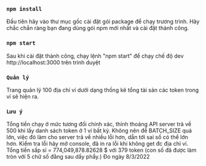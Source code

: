 ### `npm install`
Đầu tiên hãy vào thư mục gốc cài đặt gói package để chạy trương trình. Hãy chắc chắn ràng bạn đang dùng gói npm mới nhất và cài đặt thành công.

### `npm start`
Sau khi cài đặt thành công, chạy lệnh "npm start" để chạy chế độ dev http://localhost:3000 trên trình duyệt

### `Quản lý`
Trang quản lý 100 địa chỉ ví dưới dạng thống kê tổng tài sản các token trong ví sẽ hiện ra.

### `Lưu ý`
Tổng tiền chạy ở mức tương đối chính xác, thỉnh thoảng API server trả về 500 khi lấy danh sách token ở 1 ví bất kỳ. Không nên để BATCH_SIZE quá lớn, việc đó làm cho server trả về nhiều lỗi hơn, dẫn tới sai số có thể lớn hơn. Kiểm tra lỗi hãy mở console, đã in ra lỗi khi không get đc địa chỉ ví.
Tổng tiền sấp sỉ = 774,049,878.82628 $ với 379 token (con số đã được làm tròn với 5 chữ số đằng sau dấy phẩy.) Đo ngày 8/3/2022


